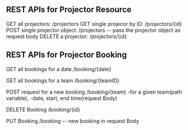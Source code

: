 REST APIs for Projector Resource
-------------------------------------

GET all projectors:  					/projectors
GET single projecor by ID:  			/projectors/{id}
POST single projector object:			/projectors
  -- pass the projector object 
     as request body
DELETE a projector:						/projectors/{id}

REST APIs for Projector Booking
-------------------------------------

GET all bookings for a date				/booking/{date}

GET all bookings for a team				/booking/{teamID}

POST request for a  new booking			/booking/{team}
-for a given team(path variable),
-date, start, end time(request Body)

DELETE Booking							/booking/{id}

PUT Booking								/booking
-- new booking in request Body